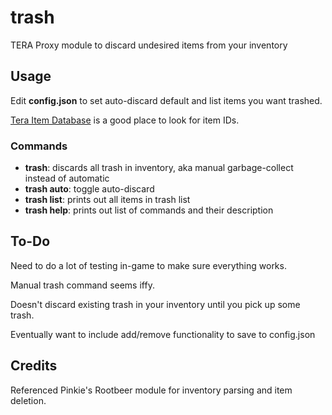 # trash
TERA Proxy module to discard undesired items from your inventory

## Usage
Edit **config.json** to set auto-discard default and list items you want trashed.

[Tera Item Database](http://teradatabase.net/us/search/) is a good place to look for item IDs.

### Commands
* **trash**: discards all trash in inventory, aka manual garbage-collect instead of automatic 
* **trash auto**: toggle auto-discard 
* **trash list**: prints out all items in trash list
* **trash help**: prints out list of commands and their description

## To-Do
Need to do a lot of testing in-game to make sure everything works.

Manual trash command seems iffy. 

Doesn't discard existing trash in your inventory until you pick up some trash.

Eventually want to include add/remove functionality to save to config.json

## Credits
Referenced Pinkie's Rootbeer module for inventory parsing and item deletion. 
